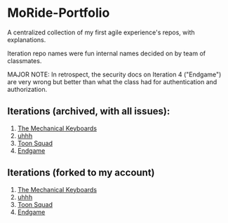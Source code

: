 # MoRide-Portfolio
A centralized collection of my first agile experience's repos, with explanations.

Iteration repo names were fun internal names decided on by team of classmates.

MAJOR NOTE: In retrospect, the security docs on Iteration 4 ("Endgame") are very wrong but better than what the class had for authentication and authorization.

## Iterations (archived, with all issues):

1) [The Mechanical Keyboards](https://github.com/UMM-CSci-3601-S19/iteration-1-the-mechanical-keyboards)
2) [uhhh](https://github.com/UMM-CSci-3601-S19/iteration-2-uhhhh-it2)
3) [Toon Squad](https://github.com/UMM-CSci-3601-S19/iteration-3-toon-squad)
4) [Endgame](https://github.com/UMM-CSci-3601-S19/iteration-4-endgame)

## Iterations (forked to my account)
1) [The Mechanical Keyboards](https://github.com/michael-small/iteration-1-the-mechanical-keyboards)
2) [uhhh](https://github.com/michael-small/iteration-2-uhhhh-it2)
3) [Toon Squad](https://github.com/michael-small/iteration-3-toon-squad)
4) [Endgame](https://github.com/michael-small/iteration-4-endgame)
